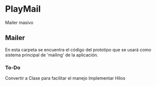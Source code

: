 # PlayMail
Mailer masivo

## Mailer

En esta carpeta se encuentra el código del prototipo que se usará como sistema principal de 'mailing' de la aplicación.

### To-Do 
Convertir a Clase para facilitar el manejo
Implementar Hilos
